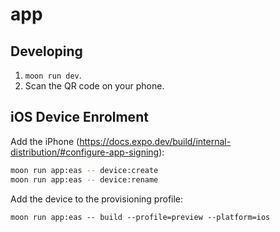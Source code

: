 # app

## Developing

1. `moon run dev`.
2. Scan the QR code on your phone.

## iOS Device Enrolment

Add the iPhone (https://docs.expo.dev/build/internal-distribution/#configure-app-signing):

```sh
moon run app:eas -- device:create
moon run app:eas -- device:rename
```

Add the device to the provisioning profile:

```
moon run app:eas -- build --profile=preview --platform=ios
```
